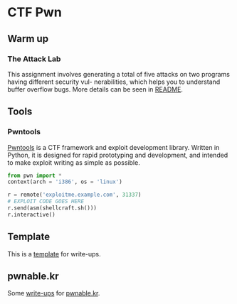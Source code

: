 # CTF Pwn

## Warm up

### The Attack Lab

This assignment involves generating a total of five attacks on two programs having different security vul- nerabilities, which helps you to understand buffer overflow bugs. More details can be seen in [README](labs/attack_lab/README.md).

## Tools

### Pwntools

[Pwntools](https://github.com/Gallopsled/pwntools) is a CTF framework and exploit development library. Written in Python, it is designed for rapid prototyping and development, and intended to make exploit writing as simple as possible.

```Python
from pwn import *
context(arch = 'i386', os = 'linux')

r = remote('exploitme.example.com', 31337)
# EXPLOIT CODE GOES HERE
r.send(asm(shellcraft.sh()))
r.interactive()
```

## Template

This is a [template](template/README.md) for write-ups.

## pwnable.kr

Some [write-ups](pwnable.kr/README.md) for [pwnable.kr](http://pwnable.kr/index.php).
